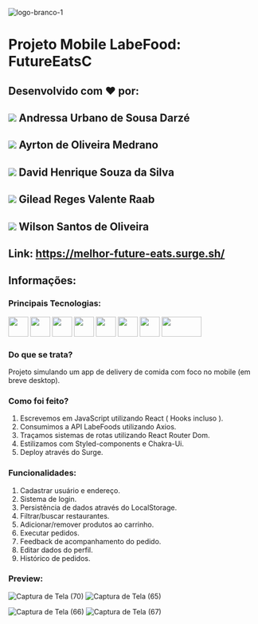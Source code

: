 ![logo-branco-1](https://user-images.githubusercontent.com/98848860/183329875-3b076145-1eb8-4806-b864-d165ec465b59.png)

# Projeto Mobile LabeFood: FutureEatsC

## Desenvolvido com ❤ por:

## [<img src='https://ca.slack-edge.com/TLAVDH7C2-U03DJ8LL351-0cd31e4e353e-48'>](https://github.com/andressadarze) Andressa Urbano de Sousa Darzé 

## [<img src='https://ca.slack-edge.com/TLAVDH7C2-U03DFBK3FJ9-1ee5b25b3940-48'>](https://github.com/AyrtonMedrano) Ayrton de Oliveira Medrano 

## [<img src='https://ca.slack-edge.com/TLAVDH7C2-U03DJ8LRNV9-f839cb32d678-48'>](https://github.com/davidshenrique) David Henrique Souza da Silva

## [<img src='https://ca.slack-edge.com/TLAVDH7C2-U03DFBSLRN1-01c49640260e-48'>](https://github.com/gileadraab) Gilead Reges Valente Raab

## [<img src='https://ca.slack-edge.com/TLAVDH7C2-U03D9VB02NB-b4b2af2cb962-48'>](https://github.com/wilsonsantos1992) Wilson Santos de Oliveira

## Link: https://melhor-future-eats.surge.sh/

## Informações:

### Principais Tecnologias:

<img src='https://cdn-icons-png.flaticon.com/512/5968/5968292.png' height='40'> <img src='https://upload.wikimedia.org/wikipedia/commons/thumb/a/a7/React-icon.svg/2300px-React-icon.svg.png' height='40'> <img src='https://cdn-icons-png.flaticon.com/512/1051/1051277.png' height='40'> 
<img src='https://cdn-icons-png.flaticon.com/512/732/732190.png' height='40'> <img src='https://www.coffeeclass.io/logos/chakra-ui.png' height='40'> <img src='https://avatars.githubusercontent.com/u/20658825?s=200&v=4' height='40'> <img src='https://res.cloudinary.com/practicaldev/image/fetch/s--bvQtwOo5--/c_imagga_scale,f_auto,fl_progressive,h_500,q_auto,w_1000/https://reacttraining.com/images/blog/reach-react-router-future.png' height='40' width='40'> <img src='https://upload.wikimedia.org/wikipedia/commons/thumb/d/d1/Axios_%28computer_library%29_logo.svg/1280px-Axios_%28computer_library%29_logo.svg.png' height='40' width='80'>



### Do que se trata?

Projeto simulando um app de delivery de comida com foco no mobile (em breve desktop).

### Como foi feito?

1. Escrevemos em JavaScript utilizando React ( Hooks incluso ).
2. Consumimos a API LabeFoods utilizando Axios.
3. Traçamos sistemas de rotas utilizando React Router Dom.
4. Estilizamos com Styled-components e Chakra-Ui.
5. Deploy através do Surge.

### Funcionalidades:

1. Cadastrar usuário e endereço.
2. Sistema de login.
3. Persistência de dados através do LocalStorage.
4. Filtrar/buscar restaurantes.
5. Adicionar/remover produtos ao carrinho.
6. Executar pedidos.
7. Feedback de acompanhamento do pedido.
8. Editar dados do perfil.
9. Histórico de pedidos.

### Preview:

![Captura de Tela (70)](https://user-images.githubusercontent.com/98848860/183338215-9b260f32-6eac-4053-ba32-bf1812ea91ff.png) ![Captura de Tela (65)](https://user-images.githubusercontent.com/98848860/183338366-3d65fc64-ee0a-4403-8e5b-663b858ef7bd.png)

![Captura de Tela (66)](https://user-images.githubusercontent.com/98848860/183338606-b12689c3-7fe0-44cf-955e-17dd6b190b36.png) ![Captura de Tela (67)](https://user-images.githubusercontent.com/98848860/183338770-c76806d5-d20b-4a37-a5e7-c3d6d208ddb2.png)





